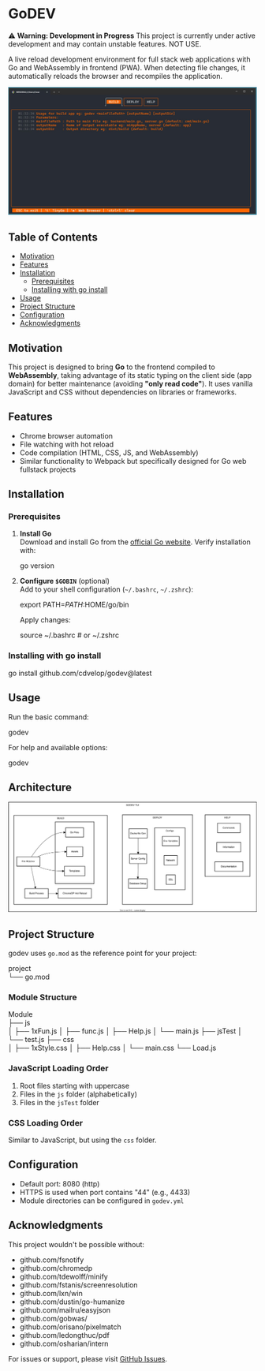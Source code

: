# GoDEV

⚠️ **Warning: Development in Progress**
This project is currently under active development and may contain unstable features. NOT USE.

A live reload development environment for full stack web applications with Go and WebAssembly in frontend (PWA). When detecting file changes, it automatically reloads the browser and recompiles the application.


![godev tui preview](docs/tui.JPG)

## Table of Contents
- [Motivation](#motivation)
- [Features](#features)
- [Installation](#installation)
  - [Prerequisites](#prerequisites)
  - [Installing with go install](#installing-with-go-install)
- [Usage](#usage)
- [Project Structure](#project-structure)
- [Configuration](#configuration)
- [Acknowledgments](#acknowledgments)

## Motivation
This project is designed to bring **Go** to the frontend compiled to **WebAssembly**, taking advantage of its static typing on the client side (app domain) for better maintenance (avoiding **"only read code"**). It uses vanilla JavaScript and CSS without dependencies on libraries or frameworks.

## Features
- Chrome browser automation
- File watching with hot reload
- Code compilation (HTML, CSS, JS, and WebAssembly)
- Similar functionality to Webpack but specifically designed for Go web fullstack projects

## Installation

### Prerequisites
1. **Install Go**  
   Download and install Go from the [official Go website](https://go.dev/dl/).
   Verify installation with:
   
   go version
   

2. **Configure `$GOBIN`** (optional)  
   Add to your shell configuration (`~/.bashrc`, `~/.zshrc`):
   
   export PATH=$PATH:$HOME/go/bin
   
   Apply changes:
   
   source ~/.bashrc  # or ~/.zshrc
   

### Installing with go install

go install github.com/cdvelop/godev@latest


## Usage
Run the basic command:

godev


For help and available options:

godev

## Architecture
![godev architecture](docs/godev.arq.svg)


## Project Structure
godev uses `go.mod` as the reference point for your project:


project  
└── go.mod


### Module Structure

Module  
├── js  
│    ├── 1xFun.js
│    ├── func.js
│    ├── Help.js
│    └── main.js
├── jsTest
│    └── test.js
├── css  
│    ├── 1xStyle.css
│    ├── Help.css
│    └── main.css
└── Load.js


### JavaScript Loading Order
1. Root files starting with uppercase
2. Files in the `js` folder (alphabetically)
3. Files in the `jsTest` folder

### CSS Loading Order
Similar to JavaScript, but using the `css` folder.

## Configuration
- Default port: 8080 (http)
- HTTPS is used when port contains "44" (e.g., 4433)
- Module directories can be configured in `godev.yml`

## Acknowledgments
This project wouldn't be possible without:
- github.com/fsnotify
- github.com/chromedp
- github.com/tdewolff/minify
- github.com/fstanis/screenresolution
- github.com/lxn/win
- github.com/dustin/go-humanize
- github.com/mailru/easyjson
- github.com/gobwas/
- github.com/orisano/pixelmatch
- github.com/ledongthuc/pdf
- github.com/osharian/intern

For issues or support, please visit [GitHub Issues](https://github.com/cdvelop/godev/issues).
